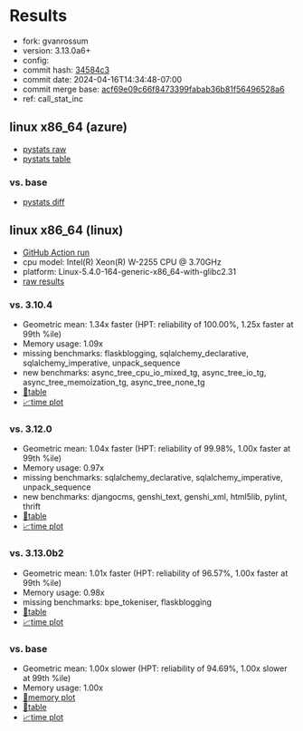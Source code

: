 # Results

- fork: gvanrossum
- version: 3.13.0a6+
- config: 
- commit hash: [34584c3](https://github.com/gvanrossum/cpython/commit/34584c3)
- commit date: 2024-04-16T14:34:48-07:00
- commit merge base: [acf69e09c66f8473399fabab36b81f56496528a6](https://github.com/gvanrossum/cpython/commit/acf69e09c66f8473399fabab36b81f56496528a6)
- ref: call_stat_inc

## linux x86_64 (azure)

- [pystats raw](bm-20240416-azure-x86_64-gvanrossum-call_stat_inc-3.13.0a6%2B-34584c3-pystats.json)
- [pystats table](bm-20240416-azure-x86_64-gvanrossum-call_stat_inc-3.13.0a6%2B-34584c3-pystats.md)

### vs. base

- [pystats diff](bm-20240416-azure-x86_64-gvanrossum-call_stat_inc-3.13.0a6%2B-34584c3-pystats-vs-base.md)

## linux x86_64 (linux)

- [GitHub Action run](https://github.com/faster-cpython/benchmarking/actions/runs/8713010520)
- cpu model: Intel(R) Xeon(R) W-2255 CPU @ 3.70GHz
- platform: Linux-5.4.0-164-generic-x86_64-with-glibc2.31
- [raw results](bm-20240416-linux-x86_64-gvanrossum-call_stat_inc-3.13.0a6%2B-34584c3.json)

### vs. 3.10.4

- Geometric mean: 1.34x faster (HPT: reliability of 100.00%, 1.25x faster at 99th %ile)
- Memory usage: 1.09x
- missing benchmarks: flaskblogging, sqlalchemy_declarative, sqlalchemy_imperative, unpack_sequence
- new benchmarks: async_tree_cpu_io_mixed_tg, async_tree_io_tg, async_tree_memoization_tg, async_tree_none_tg
- [📄table](bm-20240416-linux-x86_64-gvanrossum-call_stat_inc-3.13.0a6%2B-34584c3-vs-3.10.4.md)
- [📈time plot](bm-20240416-linux-x86_64-gvanrossum-call_stat_inc-3.13.0a6%2B-34584c3-vs-3.10.4.svg)

### vs. 3.12.0

- Geometric mean: 1.04x faster (HPT: reliability of 99.98%, 1.00x faster at 99th %ile)
- Memory usage: 0.97x
- missing benchmarks: sqlalchemy_declarative, sqlalchemy_imperative, unpack_sequence
- new benchmarks: djangocms, genshi_text, genshi_xml, html5lib, pylint, thrift
- [📄table](bm-20240416-linux-x86_64-gvanrossum-call_stat_inc-3.13.0a6%2B-34584c3-vs-3.12.0.md)
- [📈time plot](bm-20240416-linux-x86_64-gvanrossum-call_stat_inc-3.13.0a6%2B-34584c3-vs-3.12.0.svg)

### vs. 3.13.0b2

- Geometric mean: 1.01x faster (HPT: reliability of 96.57%, 1.00x faster at 99th %ile)
- Memory usage: 0.98x
- missing benchmarks: bpe_tokeniser, flaskblogging
- [📄table](bm-20240416-linux-x86_64-gvanrossum-call_stat_inc-3.13.0a6%2B-34584c3-vs-3.13.0b2.md)
- [📈time plot](bm-20240416-linux-x86_64-gvanrossum-call_stat_inc-3.13.0a6%2B-34584c3-vs-3.13.0b2.svg)

### vs. base

- Geometric mean: 1.00x slower (HPT: reliability of 94.69%, 1.00x slower at 99th %ile)
- Memory usage: 1.00x
- [🧠memory plot](bm-20240416-linux-x86_64-gvanrossum-call_stat_inc-3.13.0a6%2B-34584c3-vs-base-mem.svg)
- [📄table](bm-20240416-linux-x86_64-gvanrossum-call_stat_inc-3.13.0a6%2B-34584c3-vs-base.md)
- [📈time plot](bm-20240416-linux-x86_64-gvanrossum-call_stat_inc-3.13.0a6%2B-34584c3-vs-base.svg)

